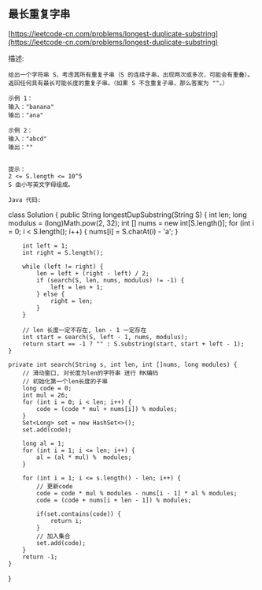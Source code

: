 ## 最长重复字串
[https://leetcode-cn.com/problems/longest-duplicate-substring](https://leetcode-cn.com/problems/longest-duplicate-substring)

描述:
```
给出一个字符串 S，考虑其所有重复子串（S 的连续子串，出现两次或多次，可能会有重叠）。
返回任何具有最长可能长度的重复子串。（如果 S 不含重复子串，那么答案为 ""。）

示例 1：
输入："banana"
输出："ana"

示例 2：
输入："abcd"
输出：""
 

提示：
2 <= S.length <= 10^5
S 由小写英文字母组成。

Java 代码:
```
class Solution {
    public String longestDupSubstring(String S) {
        int len;
        long modulus = (long)Math.pow(2, 32);
        int [] nums = new int[S.length()];
        for (int i = 0; i < S.length(); i++) {
            nums[i] = S.charAt(i) - 'a';
        }

        int left = 1;
        int right = S.length();

        while (left != right) {
            len = left + (right - left) / 2;
            if (search(S, len, nums, modulus) != -1) {
                left = len + 1;
            } else {
                right = len;
            }
        }

        // len 长度一定不存在, len - 1 一定存在
        int start = search(S, left - 1, nums, modulus);
        return start == -1 ? "" : S.substring(start, start + left - 1);
    }

    private int search(String s, int len, int []nums, long modules) {
        // 滑动窗口, 对长度为len的字符串 进行 RK编码
        // 初始化第一个len长度的子串
        long code = 0;
        int mul = 26;
        for (int i = 0; i < len; i++) {
            code = (code * mul + nums[i]) % modules;
        }
        Set<Long> set = new HashSet<>();
        set.add(code);

        long al = 1;
        for (int i = 1; i <= len; i++) {
            al = (al * mul) %  modules;
        }

        for (int i = 1; i <= s.length() - len; i++) {
            // 更新code
            code = code * mul % modules - nums[i - 1] * al % modules;
            code = (code + nums[i + len - 1]) % modules;

            if(set.contains(code)) {
                return i;
            }
            // 加入集合
            set.add(code);
        }
        return -1;
    }
}
```
